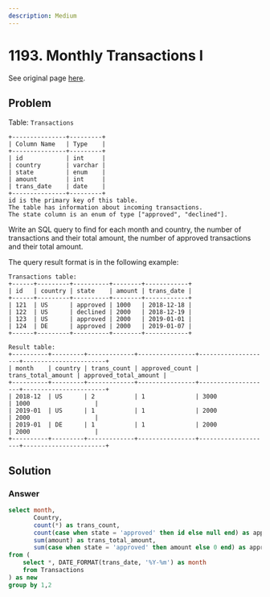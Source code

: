 ```yaml
---
description: Medium
---
```


# 1193. Monthly Transactions I

See original page [here](https://leetcode.com/problems/monthly-transactions-i/).

## Problem

Table: `Transactions`

```text
+---------------+---------+
| Column Name   | Type    |
+---------------+---------+
| id            | int     |
| country       | varchar |
| state         | enum    |
| amount        | int     |
| trans_date    | date    |
+---------------+---------+
id is the primary key of this table.
The table has information about incoming transactions.
The state column is an enum of type ["approved", "declined"].
```

Write an SQL query to find for each month and country, the number of transactions and their total amount, the number of approved transactions and their total amount.

The query result format is in the following example:

```text
Transactions table:
+------+---------+----------+--------+------------+
| id   | country | state    | amount | trans_date |
+------+---------+----------+--------+------------+
| 121  | US      | approved | 1000   | 2018-12-18 |
| 122  | US      | declined | 2000   | 2018-12-19 |
| 123  | US      | approved | 2000   | 2019-01-01 |
| 124  | DE      | approved | 2000   | 2019-01-07 |
+------+---------+----------+--------+------------+

Result table:
+----------+---------+-------------+----------------+--------------------+-----------------------+
| month    | country | trans_count | approved_count | trans_total_amount | approved_total_amount |
+----------+---------+-------------+----------------+--------------------+-----------------------+
| 2018-12  | US      | 2           | 1              | 3000               | 1000                  |
| 2019-01  | US      | 1           | 1              | 2000               | 2000                  |
| 2019-01  | DE      | 1           | 1              | 2000               | 2000                  |
+----------+---------+-------------+----------------+--------------------+-----------------------+
```

## Solution

### Answer

```sql
select month, 
       Country, 
       count(*) as trans_count,
       count(case when state = 'approved' then id else null end) as approved_count,
       sum(amount) as trans_total_amount,
       sum(case when state = 'approved' then amount else 0 end) as approved_total_amount
from (
    select *, DATE_FORMAT(trans_date, '%Y-%m') as month
    from Transactions
) as new
group by 1,2
```

